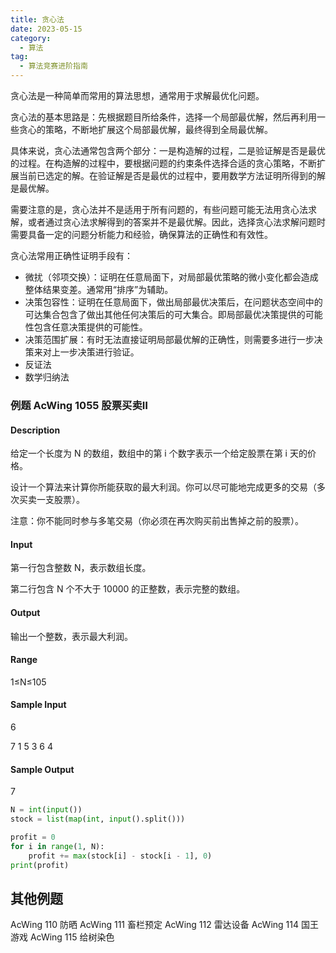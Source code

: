 ```yaml
---
title: 贪心法
date: 2023-05-15
category:
  - 算法
tag:
  - 算法竞赛进阶指南
---
```


贪心法是一种简单而常用的算法思想，通常用于求解最优化问题。
<!-- more -->

贪心法的基本思路是：先根据题目所给条件，选择一个局部最优解，然后再利用一些贪心的策略，不断地扩展这个局部最优解，最终得到全局最优解。

具体来说，贪心法通常包含两个部分：一是构造解的过程，二是验证解是否是最优的过程。在构造解的过程中，要根据问题的约束条件选择合适的贪心策略，不断扩展当前已选定的解。在验证解是否是最优的过程中，要用数学方法证明所得到的解是最优解。

需要注意的是，贪心法并不是适用于所有问题的，有些问题可能无法用贪心法求解，或者通过贪心法求解得到的答案并不是最优解。因此，选择贪心法求解问题时需要具备一定的问题分析能力和经验，确保算法的正确性和有效性。

贪心法常用正确性证明手段有：

- 微扰（邻项交换）：证明在任意局面下，对局部最优策略的微小变化都会造成整体结果变差。通常用“排序”为辅助。
- 决策包容性：证明在任意局面下，做出局部最优决策后，在问题状态空间中的可达集合包含了做出其他任何决策后的可大集合。即局部最优决策提供的可能性包含任意决策提供的可能性。
- 决策范围扩展：有时无法直接证明局部最优解的正确性，则需要多进行一步决策来对上一步决策进行验证。
- 反证法
- 数学归纳法

### 例题 AcWing 1055 股票买卖Ⅱ

#### Description

给定一个长度为 N 的数组，数组中的第 i 个数字表示一个给定股票在第 i 天的价格。

设计一个算法来计算你所能获取的最大利润。你可以尽可能地完成更多的交易（多次买卖一支股票）。

注意：你不能同时参与多笔交易（你必须在再次购买前出售掉之前的股票）。

#### Input

第一行包含整数 N，表示数组长度。

第二行包含 N 个不大于 10000 的正整数，表示完整的数组。

#### Output

输出一个整数，表示最大利润。

#### Range

1≤N≤105

#### Sample Input

6

7 1 5 3 6 4

#### Sample Output

7

```python
N = int(input())
stock = list(map(int, input().split()))

profit = 0
for i in range(1, N):
    profit += max(stock[i] - stock[i - 1], 0)
print(profit)
```

## 其他例题

AcWing 110 防晒
AcWing 111 畜栏预定
AcWing 112 雷达设备
AcWing 114 国王游戏
AcWing 115 给树染色
